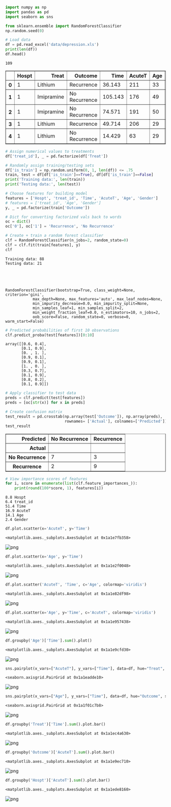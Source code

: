 

```python
import numpy as np
import pandas as pd
import seaborn as sns

from sklearn.ensemble import RandomForestClassifier
np.random.seed(0)
```


```python
# Load data
df = pd.read_excel('data/depression.xls')
print(len(df))
df.head()
```

    109





<div>
<style scoped>
    .dataframe tbody tr th:only-of-type {
        vertical-align: middle;
    }

    .dataframe tbody tr th {
        vertical-align: top;
    }

    .dataframe thead th {
        text-align: right;
    }
</style>
<table border="1" class="dataframe">
  <thead>
    <tr style="text-align: right;">
      <th></th>
      <th>Hospt</th>
      <th>Treat</th>
      <th>Outcome</th>
      <th>Time</th>
      <th>AcuteT</th>
      <th>Age</th>
      <th>Gender</th>
    </tr>
  </thead>
  <tbody>
    <tr>
      <th>0</th>
      <td>1</td>
      <td>Lithium</td>
      <td>Recurrence</td>
      <td>36.143</td>
      <td>211</td>
      <td>33</td>
      <td>1</td>
    </tr>
    <tr>
      <th>1</th>
      <td>1</td>
      <td>Imipramine</td>
      <td>No Recurrence</td>
      <td>105.143</td>
      <td>176</td>
      <td>49</td>
      <td>1</td>
    </tr>
    <tr>
      <th>2</th>
      <td>1</td>
      <td>Imipramine</td>
      <td>No Recurrence</td>
      <td>74.571</td>
      <td>191</td>
      <td>50</td>
      <td>1</td>
    </tr>
    <tr>
      <th>3</th>
      <td>1</td>
      <td>Lithium</td>
      <td>Recurrence</td>
      <td>49.714</td>
      <td>206</td>
      <td>29</td>
      <td>2</td>
    </tr>
    <tr>
      <th>4</th>
      <td>1</td>
      <td>Lithium</td>
      <td>No Recurrence</td>
      <td>14.429</td>
      <td>63</td>
      <td>29</td>
      <td>1</td>
    </tr>
  </tbody>
</table>
</div>




```python
# Assign numerical values to treatments
df['treat_id'], _ = pd.factorize(df['Treat'])

# Randomly assign training/testing sets
df['is_train'] = np.random.uniform(0, 1, len(df)) <= .75
train, test = df[df['is_train']==True], df[df['is_train']==False]
print('Training data:', len(train))
print('Testing data:', len(test))

# Choose features for building model
features = ['Hospt', 'treat_id', 'Time', 'AcuteT', 'Age', 'Gender']
# features = ['treat_id', 'Age', 'Gender']
y, _ = pd.factorize(train['Outcome'])

# Dict for converting factorized vals back to words
oc = dict()
oc['0'], oc['1'] = 'Recurrence', 'No Recurrence'

# Create + train a random forest classifier
clf = RandomForestClassifier(n_jobs=2, random_state=0)
clf = clf.fit(train[features], y)
clf
```

    Training data: 88
    Testing data: 21





    RandomForestClassifier(bootstrap=True, class_weight=None, criterion='gini',
                max_depth=None, max_features='auto', max_leaf_nodes=None,
                min_impurity_decrease=0.0, min_impurity_split=None,
                min_samples_leaf=1, min_samples_split=2,
                min_weight_fraction_leaf=0.0, n_estimators=10, n_jobs=2,
                oob_score=False, random_state=0, verbose=0, warm_start=False)




```python
# Predicted probabilities of first 10 observations
clf.predict_proba(test[features])[0:10]
```




    array([[0.6, 0.4],
           [0.1, 0.9],
           [0. , 1. ],
           [0.9, 0.1],
           [0.9, 0.1],
           [1. , 0. ],
           [0.3, 0.7],
           [0.1, 0.9],
           [0.8, 0.2],
           [0.1, 0.9]])




```python
# Apply classifier to test data
preds = clf.predict(test[features])
preds = [oc[str(x)] for x in preds]

# Create confusion matrix
test_result = pd.crosstab(np.array(test['Outcome']), np.array(preds),
                          rownames= ['Actual'], colnames=['Predicted'])
test_result
```




<div>
<style scoped>
    .dataframe tbody tr th:only-of-type {
        vertical-align: middle;
    }

    .dataframe tbody tr th {
        vertical-align: top;
    }

    .dataframe thead th {
        text-align: right;
    }
</style>
<table border="1" class="dataframe">
  <thead>
    <tr style="text-align: right;">
      <th>Predicted</th>
      <th>No Recurrence</th>
      <th>Recurrence</th>
    </tr>
    <tr>
      <th>Actual</th>
      <th></th>
      <th></th>
    </tr>
  </thead>
  <tbody>
    <tr>
      <th>No Recurrence</th>
      <td>7</td>
      <td>3</td>
    </tr>
    <tr>
      <th>Recurrence</th>
      <td>2</td>
      <td>9</td>
    </tr>
  </tbody>
</table>
</div>




```python
# View importance scores of features
for i, score in enumerate(list(clf.feature_importances_)):
    print(round(100*score, 1), features[i])
```

    8.8 Hospt
    6.4 treat_id
    51.4 Time
    16.9 AcuteT
    14.1 Age
    2.4 Gender



```python
df.plot.scatter(x='AcuteT', y='Time')
```




    <matplotlib.axes._subplots.AxesSubplot at 0x1a1e7fb358>




![png](output_6_1.png)



```python
df.plot.scatter(x='Age', y='Time')
```




    <matplotlib.axes._subplots.AxesSubplot at 0x1a1e2f0048>




![png](output_7_1.png)



```python
df.plot.scatter('AcuteT', 'Time', c='Age', colormap='viridis')
```




    <matplotlib.axes._subplots.AxesSubplot at 0x1a1e82df98>




![png](output_8_1.png)



```python
df.plot.scatter(x='Age', y='Time', c='AcuteT', colormap='viridis')
```




    <matplotlib.axes._subplots.AxesSubplot at 0x1a1e957438>




![png](output_9_1.png)



```python
df.groupby('Age')['Time'].sum().plot()
```




    <matplotlib.axes._subplots.AxesSubplot at 0x1a1e9cfd30>




![png](output_10_1.png)



```python
sns.pairplot(x_vars=["AcuteT"], y_vars=["Time"], data=df, hue="Treat", size=5)
```




    <seaborn.axisgrid.PairGrid at 0x1a1eadde10>




![png](output_11_1.png)



```python
sns.pairplot(x_vars=["Age"], y_vars=["Time"], data=df, hue="Outcome", size=5)
```




    <seaborn.axisgrid.PairGrid at 0x1a1f01c7b8>




![png](output_12_1.png)



```python
df.groupby('Treat')['Time'].sum().plot.bar()
```




    <matplotlib.axes._subplots.AxesSubplot at 0x1a1ec4a630>




![png](output_13_1.png)



```python
df.groupby('Outcome')['AcuteT'].sum().plot.bar()
```




    <matplotlib.axes._subplots.AxesSubplot at 0x1a1e9ec710>




![png](output_14_1.png)



```python
df.groupby('Hospt')['AcuteT'].sum().plot.bar()
```




    <matplotlib.axes._subplots.AxesSubplot at 0x1a1ede8160>




![png](output_15_1.png)

